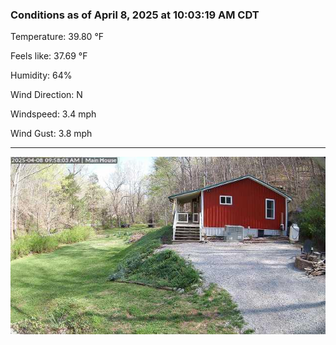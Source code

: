 ### Conditions as of April 8, 2025 at 10:03:19 AM CDT 

Temperature: 39.80 &deg;F

Feels like: 37.69 &deg;F

Humidity: 64%

Wind Direction: N

Windspeed: 3.4 mph

Wind Gust: 3.8 mph

---

<img src="./images/latest.jpeg"/>

